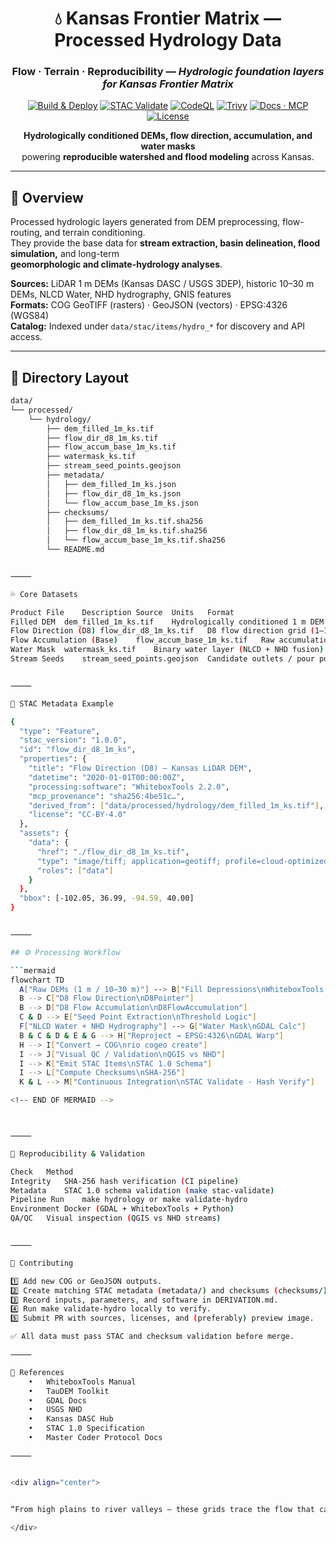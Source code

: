 <div align="center">

# 💧 Kansas Frontier Matrix — Processed Hydrology Data  
### **Flow · Terrain · Reproducibility** — *Hydrologic foundation layers for Kansas Frontier Matrix*

[![Build & Deploy](https://img.shields.io/github/actions/workflow/status/bartytime4life/Kansas-Frontier-Matrix/site.yml?label=Build%20%26%20Deploy)](../../../.github/workflows/site.yml)
[![STAC Validate](https://img.shields.io/github/actions/workflow/status/bartytime4life/Kansas-Frontier-Matrix/stac-validate.yml?label=STAC%20Validate)](../../../.github/workflows/stac-validate.yml)
[![CodeQL](https://img.shields.io/github/actions/workflow/status/bartytime4life/Kansas-Frontier-Matrix/codeql.yml?label=CodeQL)](../../../.github/workflows/codeql.yml)
[![Trivy](https://img.shields.io/github/actions/workflow/status/bartytime4life/Kansas-Frontier-Matrix/trivy.yml?label=Trivy)](../../../.github/workflows/trivy.yml)
[![Docs · MCP](https://img.shields.io/badge/Docs-Master%20Coder%20Protocol-6f42c1)](../../../docs/)
[![License](https://img.shields.io/badge/license-MIT%20(code)%20%7C%20CC--BY--4.0%20(data)-blue)](../../../LICENSE)

**Hydrologically conditioned DEMs, flow direction, accumulation, and water masks**  
powering **reproducible watershed and flood modeling** across Kansas.

</div>

---

## 🌊 Overview
Processed hydrologic layers generated from DEM preprocessing, flow-routing, and terrain conditioning.  
They provide the base data for **stream extraction, basin delineation, flood simulation,** and long-term  
**geomorphologic and climate-hydrology analyses**.

**Sources:** LiDAR 1 m DEMs (Kansas DASC / USGS 3DEP), historic 10–30 m DEMs, NLCD Water, NHD hydrography, GNIS features  
**Formats:** COG GeoTIFF (rasters) · GeoJSON (vectors) · EPSG:4326 (WGS84)  
**Catalog:** Indexed under `data/stac/items/hydro_*` for discovery and API access.  

---

## 🧱 Directory Layout
```bash
data/
└── processed/
    └── hydrology/
        ├── dem_filled_1m_ks.tif
        ├── flow_dir_d8_1m_ks.tif
        ├── flow_accum_base_1m_ks.tif
        ├── watermask_ks.tif
        ├── stream_seed_points.geojson
        ├── metadata/
        │   ├── dem_filled_1m_ks.json
        │   ├── flow_dir_d8_1m_ks.json
        │   └── flow_accum_base_1m_ks.json
        ├── checksums/
        │   ├── dem_filled_1m_ks.tif.sha256
        │   ├── flow_dir_d8_1m_ks.tif.sha256
        │   └── flow_accum_base_1m_ks.tif.sha256
        └── README.md


⸻

💦 Core Datasets

Product	File	Description	Source	Units	Format
Filled DEM	dem_filled_1m_ks.tif	Hydrologically conditioned 1 m DEM (sink-filled)	KS LiDAR / USGS 3DEP	m	COG GeoTIFF
Flow Direction (D8)	flow_dir_d8_1m_ks.tif	D8 flow direction grid (1–128 pointers)	Derived via WhiteboxTools	int	COG GeoTIFF
Flow Accumulation (Base)	flow_accum_base_1m_ks.tif	Raw accumulation (pre-threshold)	Derived via WhiteboxTools	cells	COG GeoTIFF
Water Mask	watermask_ks.tif	Binary water layer (NLCD + NHD fusion)	USGS / DASC	binary	COG GeoTIFF
Stream Seeds	stream_seed_points.geojson	Candidate outlets / pour points for basins	Derived	n/a	GeoJSON


⸻

🧩 STAC Metadata Example

{
  "type": "Feature",
  "stac_version": "1.0.0",
  "id": "flow_dir_d8_1m_ks",
  "properties": {
    "title": "Flow Direction (D8) – Kansas LiDAR DEM",
    "datetime": "2020-01-01T00:00:00Z",
    "processing:software": "WhiteboxTools 2.2.0",
    "mcp_provenance": "sha256:4be51c…",
    "derived_from": ["data/processed/hydrology/dem_filled_1m_ks.tif"],
    "license": "CC-BY-4.0"
  },
  "assets": {
    "data": {
      "href": "./flow_dir_d8_1m_ks.tif",
      "type": "image/tiff; application=geotiff; profile=cloud-optimized",
      "roles": ["data"]
    }
  },
  "bbox": [-102.05, 36.99, -94.59, 40.00]
}


⸻

## ⚙️ Processing Workflow

```mermaid
flowchart TD
  A["Raw DEMs (1 m / 10–30 m)"] --> B["Fill Depressions\nWhiteboxTools FillDepressions"]
  B --> C["D8 Flow Direction\nD8Pointer"]
  B --> D["D8 Flow Accumulation\nD8FlowAccumulation"]
  C & D --> E["Seed Point Extraction\nThreshold Logic"]
  F["NLCD Water + NHD Hydrography"] --> G["Water Mask\nGDAL Calc"]
  B & C & D & E & G --> H["Reproject → EPSG:4326\nGDAL Warp"]
  H --> I["Convert → COG\nrio cogeo create"]
  I --> J["Visual QC / Validation\nQGIS vs NHD"]
  I --> K["Emit STAC Items\nSTAC 1.0 Schema"]
  I --> L["Compute Checksums\nSHA-256"]
  K & L --> M["Continuous Integration\nSTAC Validate · Hash Verify"]

<!-- END OF MERMAID -->



⸻

🔁 Reproducibility & Validation

Check	Method
Integrity	SHA-256 hash verification (CI pipeline)
Metadata	STAC 1.0 schema validation (make stac-validate)
Pipeline Run	make hydrology or make validate-hydro
Environment	Docker (GDAL + WhiteboxTools + Python)
QA/QC	Visual inspection (QGIS vs NHD streams)


⸻

🧠 Contributing

1️⃣ Add new COG or GeoJSON outputs.
2️⃣ Create matching STAC metadata (metadata/) and checksums (checksums/).
3️⃣ Record inputs, parameters, and software in DERIVATION.md.
4️⃣ Run make validate-hydro locally to verify.
5️⃣ Submit PR with sources, licenses, and (preferably) preview image.

✅ All data must pass STAC and checksum validation before merge.

⸻

📖 References
	•	WhiteboxTools Manual
	•	TauDEM Toolkit
	•	GDAL Docs
	•	USGS NHD
	•	Kansas DASC Hub
	•	STAC 1.0 Specification
	•	Master Coder Protocol Docs

⸻


<div align="center">


“From high plains to river valleys — these grids trace the flow that carved Kansas’s landscape.”

</div>
```
